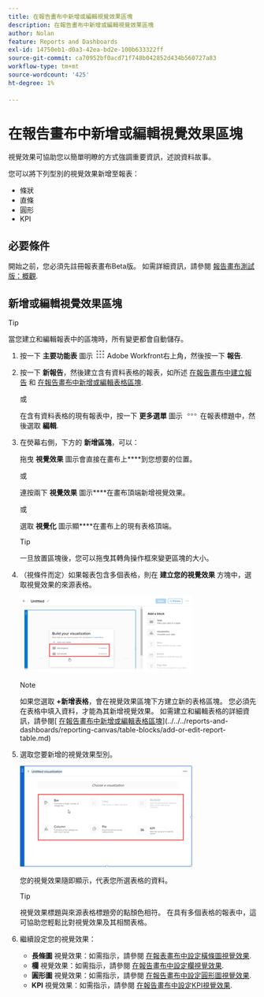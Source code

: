 ```yaml
---
title: 在報告畫布中新增或編輯視覺效果區塊
description: 在報告畫布中新增或編輯視覺效果區塊
author: Nolan
feature: Reports and Dashboards
exl-id: 14750eb1-d0a3-42ea-bd2e-100b633322ff
source-git-commit: ca70952bf0acd71f748b042852d434b560727a83
workflow-type: tm+mt
source-wordcount: '425'
ht-degree: 1%

---
```



# 在報告畫布中新增或編輯視覺效果區塊

視覺效果可協助您以簡單明瞭的方式強調重要資訊，述說資料故事。

您可以將下列型別的視覺效果新增至報表：

* 條狀
* 直條
* 圓形
* KPI

## 必要條件

開始之前，您必須先註冊報表畫布Beta版。 如需詳細資訊，請參閱 [報告畫布測試版：概觀](/help/quicksilver/product-announcements/betas/canvas-dashboards-beta/reporting-canvas-beta-overview.md).

## 新增或編輯視覺效果區塊

>[!TIP]
>
>當您建立和編輯報表中的區塊時，所有變更都會自動儲存。

1. 按一下 **主要功能表** 圖示 ![](assets/main-menu-icon.png) Adobe Workfront右上角，然後按一下 **報告**.
1. 按一下 **新報告**，然後建立含有資料表格的報表，如所述 [在報告畫布中建立報告](../../../reports-and-dashboards/reporting-canvas/manage-reports/build-report.md) 和 [在報告畫布中新增或編輯表格區塊](../../../reports-and-dashboards/reporting-canvas/table-blocks/add-or-edit-report-table.md).

   或

   在含有資料表格的現有報表中，按一下 **更多選單** 圖示 ![](assets/more-icon.png) 在報表標題中，然後選取 **編輯**.

1. 在熒幕右側，下方的 **新增區塊**，可以：

   拖曳 **視覺效果** 圖示會直接在畫布上****到您想要的位置。

   或

   連按兩下 **視覺效果** 圖示****在畫布頂端新增視覺效果。

   或

   選取 **視覺化** 圖示顯****在畫布上的現有表格頂端。

   >[!TIP]
   >
   >一旦放置區塊後，您可以拖曳其轉角操作框來變更區塊的大小。

1. （視條件而定）如果報表包含多個表格，則在 **建立您的視覺效果** 方塊中，選取視覺效果的來源表格。

   ![](assets/select-table-on-vis-350x155.png)

   >[!NOTE]
   >
   >如果您選取 **+新增表格**，會在視覺效果區塊下方建立新的表格區塊。 您必須先在表格中填入資料，才能為其新增視覺效果。 如需建立和編輯表格的詳細資訊，請參閱[ [在報告畫布中新增或編輯表格區塊](../../../reports-and-dashboards/reporting-canvas/table-blocks/add-or-edit-report-table.md)](../../../reports-and-dashboards/reporting-canvas/table-blocks/add-or-edit-report-table.md)

1. 選取您要新增的視覺效果型別。

   ![](assets/select-vis-type-350x205.png)

   您的視覺效果隨即顯示，代表您所選表格的資料。

   >[!TIP]
   >
   >視覺效果標題與來源表格標題旁的點顏色相符。 在具有多個表格的報表中，這可協助您輕鬆比對視覺效果及其相關表格。

1. 繼續設定您的視覺效果：

   * **長條圖** 視覺效果：如需指示，請參閱 [在報表畫布中設定橫條圖視覺效果](../../../reports-and-dashboards/reporting-canvas/visualization-blocks/configure-bar-visualization.md#bar).
   * **欄** 視覺效果：如需指示，請參閱 [在報告畫布中設定欄視覺效果](../../../reports-and-dashboards/reporting-canvas/visualization-blocks/configure-column-visualization.md).
   * **圓形圖** 視覺效果：如需指示，請參閱 [在報告畫布中設定圓形圖視覺效果](../../../reports-and-dashboards/reporting-canvas/visualization-blocks/configure-pie-visualization.md).
   * **KPI** 視覺效果：如需指示，請參閱 [在報告畫布中設定KPI視覺效果](../../../reports-and-dashboards/reporting-canvas/visualization-blocks/configure-kpi-visualization.md).
